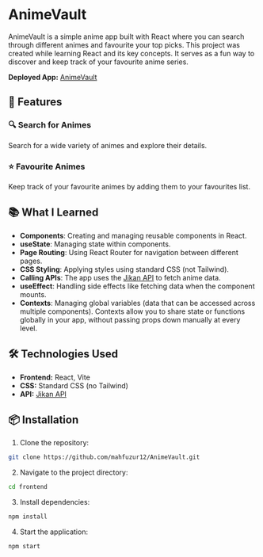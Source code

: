 
# AnimeVault

AnimeVault is a simple anime app built with React where you can search through different animes and favourite your top picks. This project was created while learning React and its key concepts. It serves as a fun way to discover and keep track of your favourite anime series.

**Deployed App:** [AnimeVault](https://anime-vault-app.netlify.app/)

## 🚀 Features

### 🔍 Search for Animes
Search for a wide variety of animes and explore their details.

### ⭐ Favourite Animes
Keep track of your favourite animes by adding them to your favourites list.

## 📚 What I Learned

- **Components**: Creating and managing reusable components in React.
- **useState**: Managing state within components.
- **Page Routing**: Using React Router for navigation between different pages.
- **CSS Styling**: Applying styles using standard CSS (not Tailwind).
- **Calling APIs**: The app uses the [Jikan API](https://jikan.moe/) to fetch anime data.
- **useEffect**: Handling side effects like fetching data when the component mounts.
- **Contexts**: Managing global variables (data that can be accessed across multiple components). Contexts allow you to share state or functions globally in your app, without passing props down manually at every level.
## 🛠️ Technologies Used
- **Frontend:** React, Vite
- **CSS:** Standard CSS (no Tailwind)
- **API:** [Jikan API](https://jikan.moe/)

## 📦 Installation

1. Clone the repository:
```bash
git clone https://github.com/mahfuzur12/AnimeVault.git
```

2. Navigate to the project directory:
```bash
cd frontend
```

3. Install dependencies:
```bash
npm install
```

4. Start the application:
```bash
npm start
```
